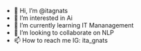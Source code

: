 - 👋 Hi, I’m @itagnats
- 👀 I’m interested in Ai
- 🌱 I’m currently learning IT Mananagement
- 💞️ I’m looking to collaborate on NLP
- 📫 How to reach me IG: ita_gnats

<!---
itagnats/itagnats is a ✨ special ✨ repository because its `README.md` (this file) appears on your GitHub profile.
You can click the Preview link to take a look at your changes.
--->
